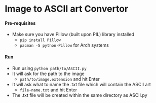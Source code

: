 # Image to ASCII art Convertor
#### Pre-requisites
- Make sure you have Pillow (built upon PIL) library installed
  - `pip install Pillow`
  - `pacman -S python-Pillow` for Arch systems
#### Run
- Run using `python path/to/ASCII.py`
- It will ask for the path to the image
  - `path/to/image.extension` and hit Enter
- It will ask what to name the .txt file which will contain the ASCII art
  - `file-name.txt` and hit Enter
- The .txt file will be created within the same directory as ASCII.py 
